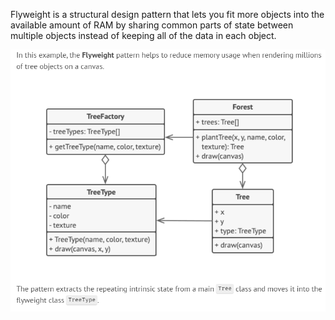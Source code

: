 Flyweight is a structural design pattern that lets you fit more objects into the available amount of RAM 
by sharing common parts of state between multiple objects instead of keeping all of the data in each object.

![img.png](img.png)